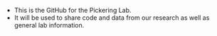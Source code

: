 - This is the GitHub for the Pickering Lab.
- It will be used to share code and data from our research as well as general lab information.

<!---
PickeringLab/PickeringLab is a ✨ special ✨ repository because its `README.md` (this file) appears on your GitHub profile.
You can click the Preview link to take a look at your changes.
--->
